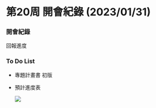 # 第20周 開會紀錄 (2023/01/31)

### 開會紀錄
回報進度

### To Do List
- 專題計畫書 初版
- 預計進度表

    ![](https://i.imgur.com/8bqPRyv.png)